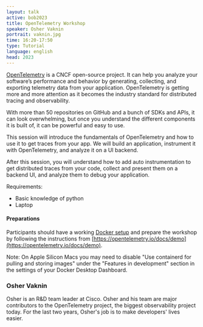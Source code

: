 ```yaml
---
layout: talk
active: bob2023
title: OpenTelemetry Workshop
speaker: Osher Vaknin
portrait: vaknin.jpg
time: 16:20-17:50
type: Tutorial
language: english
head: 2023
---
```


[OpenTelemetry](https://opentelemetry.io/) is a CNCF open-source
project. It can help you analyze your software’s performance and
behavior by generating, collecting, and exporting telemetry data from
your application. OpenTelemetry is getting more and more attention as
it becomes the industry standard for distributed tracing and
observability.

With more than 50 repositories on GitHub and a bunch of SDKs and APIs,
it can look overwhelming, but once you understand the different
components it is built of, it can be powerful and easy to use.

This session will introduce the fundamentals of OpenTelemetry and how
to use it to get traces from your app. We will build an application,
instrument it with OpenTelemetry, and analyze it on a UI backend.

After this session, you will understand how to add auto
instrumentation to get distributed traces from your code, collect and
present them on a backend UI, and analyze them to debug your
application.

Requirements:

* Basic knowledge of python
* Laptop

#### Preparations

Participants should have a working [Docker setup](https://www.docker.com/) and
prepare the workshop by following the instructions from
[https://opentelemetry.io/docs/demo](https://opentelemetry.io/docs/demo).

Note: On Apple Silicon Macs you may need to disable "Use containerd for pulling
and storing images" under the "Features in development" section in the settings
of your Docker Desktop Dashboard.

### Osher Vaknin

Osher is an R&D team leader at Cisco.  Osher and his team are major contributors
to the OpenTelemetry project, the biggest observability project today. For the
last two years, Osher's job is to make developers' lives easier.
